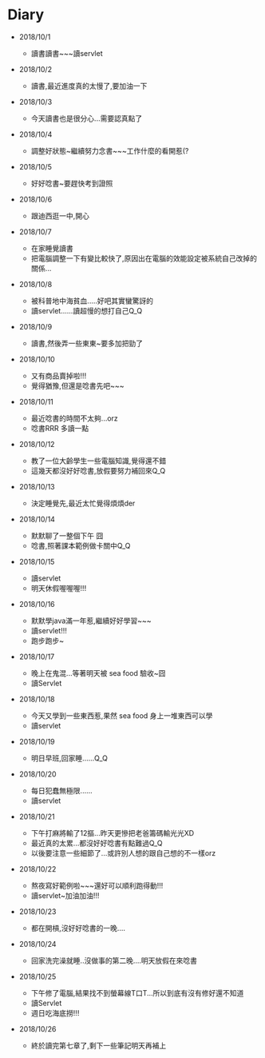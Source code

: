 # Diary

* 2018/10/1
  * 讀書讀書~~~讀servlet

* 2018/10/2
  * 讀書,最近進度真的太慢了,要加油一下

* 2018/10/3
  * 今天讀書也是很分心...需要認真點了

* 2018/10/4
  * 調整好狀態~繼續努力念書~~~工作什麼的看開惹(?

* 2018/10/5
  * 好好唸書~要趕快考到證照

* 2018/10/6
  * 跟迪西逛一中,開心

* 2018/10/7
  * 在家睡覺讀書
  * 把電腦調整一下有變比較快了,原因出在電腦的效能設定被系統自己改掉的關係...

* 2018/10/8
  * 被科普地中海貧血.....好吧其實蠻驚訝的
  * 讀servlet......讀超慢的想打自己Q_Q

* 2018/10/9
  * 讀書,然後弄一些東東~要多加把勁了

* 2018/10/10
  * 又有商品賣掉啦!!!
  * 覺得猶豫,但還是唸書先吧~~~

* 2018/10/11
  * 最近唸書的時間不太夠...orz
  * 唸書RRR 多讀一點

* 2018/10/12
  * 教了一位大齡學生一些電腦知識,覺得還不錯
  * 這幾天都沒好好唸書,放假要努力補回來Q_Q

* 2018/10/13
  * 決定睡覺先,最近太忙覺得煩煩der

* 2018/10/14
  * 默默聊了一整個下午 囧
  * 唸書,照著課本範例做卡關中Q_Q

* 2018/10/15
  * 讀servlet
  * 明天休假喔喔喔!!!

* 2018/10/16
  * 默默學java滿一年惹,繼續好好學習~~~
  * 讀servlet!!!
  * 跑步跑步~

* 2018/10/17
  * 晚上在鬼混...等著明天被 sea food 驗收~囧
  * 讀Servlet

* 2018/10/18
  * 今天又學到一些東西惹,果然 sea food 身上一堆東西可以學
  * 讀servlet

* 2018/10/19
  * 明日早班,回家睡......Q_Q

* 2018/10/20
  * 每日犯蠢無極限......
  * 讀servlet

* 2018/10/21
  * 下午打麻將輸了12摳...昨天更慘把老爸籌碼輸光光XD
  * 最近真的太累...都沒好好唸書有點難過Q_Q
  * 以後要注意一些細節了...或許別人想的跟自己想的不一樣orz

* 2018/10/22
  * 熬夜寫好範例啦~~~還好可以順利跑得動!!!
  * 讀servlet~加油加油!!!

* 2018/10/23
  * 都在開槓,沒好好唸書的一晚....

* 2018/10/24
  * 回家洗完澡就睡..沒做事的第二晚....明天放假在來唸書

* 2018/10/25
  * 下午修了電腦,結果找不到螢幕線T口T...所以到底有沒有修好還不知道
  * 讀Servlet
  * 週日吃海底撈!!!

* 2018/10/26
  * 終於讀完第七章了,剩下一些筆記明天再補上

